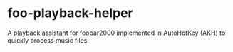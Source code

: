 # foo-playback-helper
A playback assistant for foobar2000 implemented in AutoHotKey (AKH) to quickly process music files.
